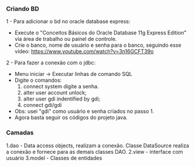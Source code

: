 ### Criando BD
1 - Para adicionar o bd no oracle database express:

- Execute o "Conceitos Básicos do Oracle Database 11g Express Edition" via área de trabalho ou
painel de controle.
- Crie o banco, nome de usuário e senha para o banco, seguindo esse video: https://www.youtube.com/watch?v=3n16GCFT39o

2 - Para fazer a conexão com o jdbc:

- Menu iniciar -> Executar linhas de comando SQL
- Digite o comandos:
	1. connect system
		digite a senha.
	2. alter user account unlock;
	3. alter user gdi indentified by gdi;
	4. connect gdi/gdi 
- Obs: usei "gdi" como usuário e senha criados no passo 1.
- Agora basta seguir os códigos do projeto java.


### Camadas

1.dao - Data access objects, realizam a conexão. Classe DataSource realiza a conexão e fornece para as demais classes DAO.
2.view - interface com usuário 
3.model - Classes de entidades
